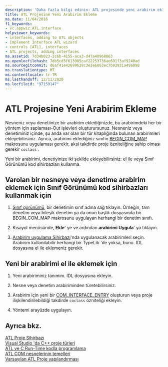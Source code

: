 ```yaml
---
description: 'Daha fazla bilgi edinin: ATL projesinde yeni arabirim ekleme'
title: ATL Projesine Yeni Arabirim Ekleme
ms.date: 11/04/2016
f1_keywords:
- vc.appwiz.ATL.interface
helpviewer_keywords:
- interfaces, adding to ATL objects
- Implement Interface ATL wizard
- controls [ATL], interfaces
- ATL projects, adding interfaces
ms.assetid: 7d34b023-2c6b-4155-aca3-d47a40968063
ms.openlocfilehash: 7db5cd5f613985caf22253736ae691f3af9240ad
ms.sourcegitcommit: d6af41e42699628c3e2e6063ec7b03931a49a098
ms.translationtype: MT
ms.contentlocale: tr-TR
ms.lasthandoff: 12/11/2020
ms.locfileid: "97159147"
---
```

# <a name="adding-a-new-interface-in-an-atl-project"></a>ATL Projesine Yeni Arabirim Ekleme

Nesneniz veya denetiinize bir arabirim eklediğinizde, bu arabirimdeki her bir yöntem için saplaması-Out işlevleri oluşturursunuz. Nesneniz veya denetiminiz içinde, şu anda var olan bir tür kitaplığında bulunan arabirimleri ekleyebilirsiniz. Ayrıca, arabirimi eklediğiniz sınıfın [BEGIN_COM_MAP](com-map-macros.md#begin_com_map) makrosunu uygulaması gerekir, aksi takdirde proje özniteliğine sahip olması gerekir `coclass` .

Yeni bir arabirimi, denetiyinize iki şekilde ekleyebilirsiniz: el ile veya Sınıf Görünümü kod sihirbazları kullanma.

## <a name="to-use-code-wizards-in-class-view-to-add-an-interface-to-an-existing-object-or-control"></a>Varolan bir nesneye veya denetime arabirim eklemek için Sınıf Görünümü kod sihirbazları kullanmak için

1. [Sınıf görünümü](/visualstudio/ide/viewing-the-structure-of-code), bir denetimin sınıf adına sağ tıklayın. Örneğin, tam denetim veya bileşik denetim ya da onun başlık dosyasında bir BEGIN_COM_MAP makrosunu uygulayan herhangi bir denetim sınıfı.

1. Kısayol menüsünde, **Ekle**' ye ve ardından **arabirimi Uygula**' ya tıklayın.

1. [Arabirim uygulama Sihirbazı](../../ide/implementing-an-interface-visual-cpp.md#implement-interface-wizard)'nda uygulanacak arabirimleri seçin. Arabirim kullanılabilir herhangi bir TypeLib 'de yoksa, bunu. IDL dosyasına el ile eklemeniz gerekir.

## <a name="to-add-a-new-interface-manually"></a>Yeni bir arabirimi el ile eklemek için

1. Yeni arabiriminiz tanımını. IDL dosyasına ekleyin.

1. Nesne veya denetim arabiriminden türetebilirsiniz.

1. Arabirim için yeni bir [COM_INTERFACE_ENTRY](com-interface-entry-macros.md#com_interface_entry) oluşturun veya proje ilişkilendirilebildiği takdirde `coclass` özniteliği ekleyin.

1. Yöntemi arayüzde uygulayın.

## <a name="see-also"></a>Ayrıca bkz.

[ATL Proje Sihirbazı](../../atl/reference/atl-project-wizard.md)<br/>
[Visual Studio 'da C++ proje türleri](../../build/reference/visual-cpp-project-types.md)<br/>
[ATL ve C Run-Time kodla programlama](../../atl/programming-with-atl-and-c-run-time-code.md)<br/>
[ATL COM nesnelerinin temelleri](../../atl/fundamentals-of-atl-com-objects.md)<br/>
[Varsayılan ATL Proje yapılandırması](../../atl/reference/default-atl-project-configurations.md)
